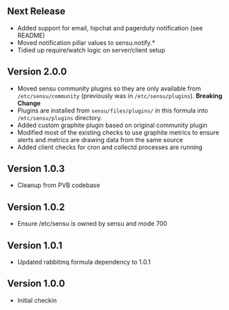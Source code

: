 ## Next Release

* Added support for email, hipchat and pagerduty notification (see README)
* Moved notification pillar values to sensu.notify.* 
* Tidied up require/watch logic on server/client setup

## Version 2.0.0

* Moved sensu community plugins so they are only available from
  `/etc/sensu/community` (previously was in `/etc/sensu/plugins`). **Breaking
  Change**
* Plugins are installed from `sensu/files/plugins/` in this formula into
  `/etc/sensu/plugins` directory.
* Added custom graphite plugin based on original community plugin
* Modified most of the existing checks to use graphite metrics to ensure alerts
  and metrics are drawing data from the same source
* Added client checks for cron and collectd processes are running

## Version 1.0.3

* Cleanup from PVB codebase

## Version 1.0.2

* Ensure /etc/sensu is owned by sensu and mode 700

## Version 1.0.1

* Updated rabbitmq formula dependency to 1.0.1

## Version 1.0.0

* Initial checkin

